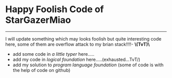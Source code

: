 # Happy Foolish Code of StarGazerMiao

--------------------------------------------


I will update something which may looks foolish but quite interesting code here, some of them are overflow attack to my brian stack!!!!-  **\\(TvT)\\**

- add some code in *a little typer* here.....
- add my code in *logical foundation* here.....(exhausted...TvT/)
- add my solution to *program language foundation* (some of code is with the help of code on github) 